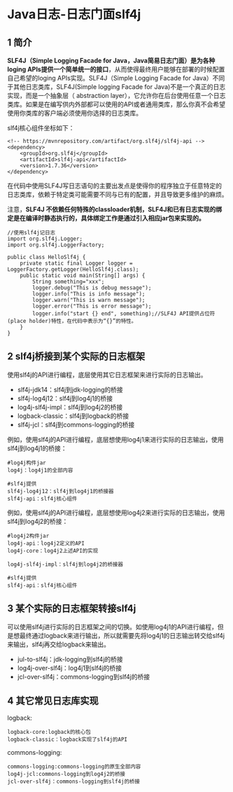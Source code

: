 ﻿# Java日志-日志门面slf4j #

## 1 简介  ##

**SLF4J（Simple Logging Facade for Java，Java简易日志门面）是为各种loging APIs提供一个简单统一的接口**，从而使得最终用户能够在部署的时候配置自己希望的loging APIs实现。SLF4J（Simple Logging Facade for Java）不同于其他日志类库，SLF4J(Simple logging Facade for Java)不是一个真正的日志实现，而是一个抽象层（ abstraction layer），它允许你在后台使用任意一个日志类库。如果是在编写供内外部都可以使用的API或者通用类库，那么你真不会希望使用你类库的客户端必须使用你选择的日志类库。

slf4j核心组件坐标如下：

```
<!-- https://mvnrepository.com/artifact/org.slf4j/slf4j-api -->
<dependency>
    <groupId>org.slf4j</groupId>
    <artifactId>slf4j-api</artifactId>
    <version>1.7.36</version>
</dependency>
```

在代码中使用SLF4J写日志语句的主要出发点是使得你的程序独立于任意特定的日志类库，依赖于特定类可能需要不同与已有的配置，并且导致更多维护的麻烦。

注意，**SLF4J 不依赖任何特殊的classloader机制，SLF4J和已有日志实现的绑定是在编译时静态执行的，具体绑定工作是通过引入相应jar包来实现的。**

```
//使用slf4j记日志
import org.slf4j.Logger;
import org.slf4j.LoggerFactory;

public class HelloSlf4j {
    private static final Logger logger = LoggerFactory.getLogger(HelloSlf4j.class);
    public static void main(String[] args) {
        String something="xxx";
        logger.debug("This is debug message");
        logger.info("This is info message");
        logger.warn("This is warn message");
        logger.error("This is error message");
        logger.info("start {} end", something);//SLF4J API提供占位符(place holder)特性，在代码中表示为“{}”的特性。
    }
}
```

## 2 slf4j桥接到某个实际的日志框架  ##

使用slf4j的API进行编程，底层使用其它日志框架来进行实际的日志输出。

* slf4j-jdk14：slf4j到jdk-logging的桥接
* slf4j-log4j12：slf4j到log4j1的桥接
* log4j-slf4j-impl：slf4j到log4j2的桥接
* logback-classic：slf4j到logback的桥接
* slf4j-jcl：slf4j到commons-logging的桥接

例如，使用slf4j的API进行编程，底层想使用log4j1来进行实际的日志输出，使用slf4j到log4j1的桥接：


```
#log4j构件jar
log4j：log4j1的全部内容

#slf4j提供
slf4j-log4j12：slf4j到log4j1的桥接器
slf4j-api：slf4j核心组件
```


例如，使用slf4j的API进行编程，底层想使用log4j2来进行实际的日志输出，使用slf4j到log4j2的桥接：

```
#log4j2构件jar
log4j-api：log4j2定义的API
log4j-core：log4j2上述API的实现

log4j-slf4j-impl：slf4j到log4j2的桥接器

#slf4j提供
slf4j-api：slf4j核心组件
```

## 3 某个实际的日志框架转接slf4j ##

可以使用slf4j进行实际的日志框架之间的切换。如使用log4j1的API进行编程，但是想最终通过logback来进行输出，所以就需要先将log4j1的日志输出转交给slf4j来输出，slf4j再交给logback来输出。

* jul-to-slf4j：jdk-logging到slf4j的桥接
* log4j-over-slf4j：log4j1到slf4j的桥接
* jcl-over-slf4j：commons-logging到slf4j的桥接

## 4 其它常见日志库实现 ##


logback:

```
logback-core:logback的核心包
logback-classic：logback实现了slf4j的API
```

commons-logging:

```
commons-logging:commons-logging的原生全部内容
log4j-jcl:commons-logging到log4j2的桥接
jcl-over-slf4j：commons-logging到slf4j的桥接
```